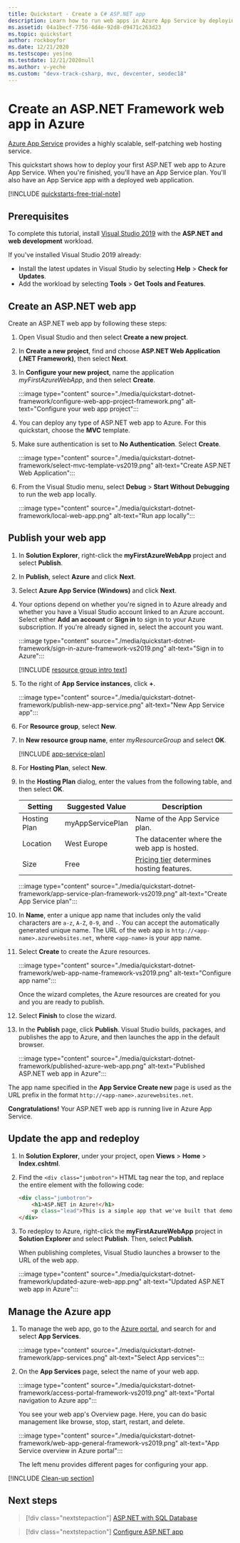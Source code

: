 ```yaml
---
title: Quickstart - Create a C# ASP.NET app
description: Learn how to run web apps in Azure App Service by deploying the default C# ASP.NET web app template from Visual Studio.
ms.assetid: 04a1becf-7756-4d4e-92d8-d9471c263d23
ms.topic: quickstart
author: rockboyfor
ms.date: 12/21/2020
ms.testscope: yes|no
ms.testdate: 12/21/2020null
ms.author: v-yeche
ms.custom: "devx-track-csharp, mvc, devcenter, seodec18"
---
```


# Create an ASP.NET Framework web app in Azure

[Azure App Service](overview.md) provides a highly scalable, self-patching web hosting service.

This quickstart shows how to deploy your first ASP.NET web app to Azure App Service. When you're finished, you'll have an App Service plan. You'll also have an App Service app with a deployed web application.

[!INCLUDE [quickstarts-free-trial-note](../../includes/quickstarts-free-trial-note.md)]

## Prerequisites

To complete this tutorial, install <a href="https://www.visualstudio.com/downloads/" target="_blank">Visual Studio 2019</a> with the **ASP.NET and web development** workload.

If you've installed Visual Studio 2019 already:

- Install the latest updates in Visual Studio by selecting **Help** > **Check for Updates**.
- Add the workload by selecting **Tools** > **Get Tools and Features**.

## Create an ASP.NET web app <a name="create-and-publish-the-web-app"></a>

Create an ASP.NET web app by following these steps:

1. Open Visual Studio and then select **Create a new project**.

2. In **Create a new project**, find and choose **ASP.NET Web Application (.NET Framework)**, then select **Next**.

3. In **Configure your new project**, name the application _myFirstAzureWebApp_, and then select **Create**.

   :::image type="content" source="./media/quickstart-dotnet-framework/configure-web-app-project-framework.png" alt-text="Configure your web app project":::

4. You can deploy any type of ASP.NET web app to Azure. For this quickstart, choose the **MVC** template.

5. Make sure authentication is set to **No Authentication**. Select **Create**.

   :::image type="content" source="./media/quickstart-dotnet-framework/select-mvc-template-vs2019.png" alt-text="Create ASP.NET Web Application":::

6. From the Visual Studio menu, select **Debug** > **Start Without Debugging** to run the web app locally.

   :::image type="content" source="./media/quickstart-dotnet-framework/local-web-app.png" alt-text="Run app locally":::

## Publish your web app <a name="launch-the-publish-wizard"></a>

1. In **Solution Explorer**, right-click the **myFirstAzureWebApp** project and select **Publish**.

1. In **Publish**, select **Azure** and click **Next**.

1. Select **Azure App Service (Windows)** and click **Next**.

   <!-- :::image type="content" source="./media/quickstart-dotnet-framework/publish-app-framework-vs2019.png" alt-text="Publish from project overview page"::: -->

1. Your options depend on whether you're signed in to Azure already and whether you have a Visual Studio account linked to an Azure account. Select either **Add an account** or **Sign in** to sign in to your Azure subscription. If you're already signed in, select the account you want.

   :::image type="content" source="./media/quickstart-dotnet-framework/sign-in-azure-framework-vs2019.png" alt-text="Sign in to Azure":::

   [!INCLUDE [resource group intro text](../../includes/resource-group.md)]

1. To the right of **App Service instances**, click **+**.

   :::image type="content" source="./media/quickstart-dotnet-framework/publish-new-app-service.png" alt-text="New App Service app":::

1. For **Resource group**, select **New**.

1. In **New resource group name**, enter *myResourceGroup* and select **OK**.

   [!INCLUDE [app-service-plan](../../includes/app-service-plan.md)]

1. For **Hosting Plan**, select **New**.

1. In the **Hosting Plan** dialog, enter the values from the following table, and then select **OK**.

   | Setting | Suggested Value | Description |
   |-|-|-|
   | Hosting Plan| myAppServicePlan | Name of the App Service plan. |
   | Location | West Europe | The datacenter where the web app is hosted. |
   | Size | Free | [Pricing tier](https://www.azure.cn/pricing/details/app-service/) determines hosting features. |

   :::image type="content" source="./media/quickstart-dotnet-framework/app-service-plan-framework-vs2019.png" alt-text="Create App Service plan":::

1. In **Name**, enter a unique app name that includes only the valid characters are `a-z`, `A-Z`, `0-9`, and `-`. You can accept the automatically generated unique name. The URL of the web app is `http://<app-name>.azurewebsites.net`, where `<app-name>` is your app name.

2. Select **Create** to create the Azure resources.

   :::image type="content" source="./media/quickstart-dotnet-framework/web-app-name-framework-vs2019.png" alt-text="Configure app name":::

    Once the wizard completes, the Azure resources are created for you and you are ready to publish.

3. Select **Finish** to close the wizard.

3. In the **Publish** page, click **Publish**. Visual Studio builds, packages, and publishes the app to Azure, and then launches the app in the default browser.

    :::image type="content" source="./media/quickstart-dotnet-framework/published-azure-web-app.png" alt-text="Published ASP.NET web app in Azure":::

The app name specified in the **App Service Create new** page is used as the URL prefix in the format `http://<app-name>.azurewebsites.net`.

**Congratulations!** Your ASP.NET web app is running live in Azure App Service.

## Update the app and redeploy

1. In **Solution Explorer**, under your project, open **Views** > **Home** > **Index.cshtml**.

1. Find the `<div class="jumbotron">` HTML tag near the top, and replace the entire element with the following code:

   ```html
   <div class="jumbotron">
       <h1>ASP.NET in Azure!</h1>
       <p class="lead">This is a simple app that we've built that demonstrates how to deploy a .NET app to Azure App Service.</p>
   </div>
   ```

1. To redeploy to Azure, right-click the **myFirstAzureWebApp** project in **Solution Explorer** and select **Publish**. Then, select **Publish**.

    When publishing completes, Visual Studio launches a browser to the URL of the web app.

    :::image type="content" source="./media/quickstart-dotnet-framework/updated-azure-web-app.png" alt-text="Updated ASP.NET web app in Azure":::

## Manage the Azure app

1. To manage the web app, go to the [Azure portal](https://portal.azure.cn), and search for and select **App Services**.

   :::image type="content" source="./media/quickstart-dotnet-framework/app-services.png" alt-text="Select App services":::

2. On the **App Services** page, select the name of your web app.

   :::image type="content" source="./media/quickstart-dotnet-framework/access-portal-framework-vs2019.png" alt-text="Portal navigation to Azure app":::

   You see your web app's Overview page. Here, you can do basic management like browse, stop, start, restart, and delete.

   :::image type="content" source="./media/quickstart-dotnet-framework/web-app-general-framework-vs2019.png" alt-text="App Service overview in Azure portal":::

   The left menu provides different pages for configuring your app.

[!INCLUDE [Clean-up section](../../includes/clean-up-section-portal.md)]

## Next steps

> [!div class="nextstepaction"]
> [ASP.NET with SQL Database](app-service-web-tutorial-dotnet-sqldatabase.md)

> [!div class="nextstepaction"]
> [Configure ASP.NET app](configure-language-dotnet-framework.md)



<!-- Update_Description: new article about quickstart dotnet framework -->
<!--NEW.date: 12/21/2020-->